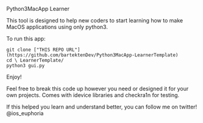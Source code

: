 
Python3MacApp Learner

This tool is designed to help new coders to start learning how to make MacOS applications
using only python3. 


To run this app:
```
git clone ["THIS REPO URL"](https://github.com/bartektenDev/Python3MacApp-LearnerTemplate)
cd \ LearnerTemplate/
python3 gui.py
```

Enjoy!

Feel free to break this code up however you need or designed it for your own projects.
Comes with idevice libraries and checkra1n for testing.

If this helped you learn and understand better, you can follow me on twitter!
@ios_euphoria
